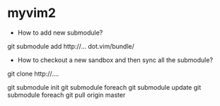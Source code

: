 # myvim2

* How to add new submodule?

git submodule add http://... dot.vim/bundle/<submodule>

* How to checkout a new sandbox and then sync all the submodule?

git clone http://....

git submodule init
git submodule foreach git submodule update
git submodule foreach git pull origin master

